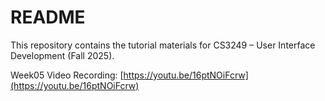 # README

This repository contains the tutorial materials for CS3249 – User Interface Development (Fall 2025).

Week05 Video Recording: [https://youtu.be/16ptNOiFcrw](https://youtu.be/16ptNOiFcrw)